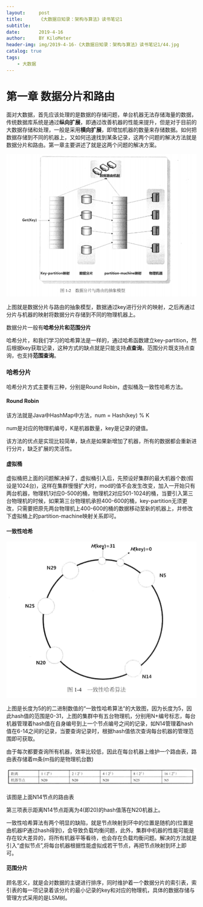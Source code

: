 ```yaml
---
layout:     post
title:      《大数据日知录：架构与算法》读书笔记1
subtitle:   
date:       2019-4-16
author:     BY KiloMeter
header-img: img/2019-4-16-《大数据日知录：架构与算法》读书笔记1/44.jpg
catalog: true
tags:
    - 大数据
---
```

# 第一章 数据分片和路由

面对大数据，首先应该处理的是数据的存储问题，单台机器无法存储海量的数据，传统数据库系统是通过**纵向扩展**，即通过改善机器的性能来提升，但是对于目前的大数据存储和处理，一般是采用**横向扩展**，即增加机器的数量来存储数据。如何把数据存储到不同的机器上，又如何迅速找到某条记录，这两个问题的解决方法就是数据分片和路由。第一章主要讲述了就是这两个问题的解决方案。

![](/img/2019-4-16-《大数据日知录：架构与算法》读书笔记1/数据分片和路由的模型.png)

上图就是数据分片与路由的抽象模型，数据通过key进行分片的映射，之后再通过分片与机器的映射将数据分片存储到不同的物理机器上。

数据分片一般有**哈希分片和范围分片**

哈希分片，和我们学习的哈希算法是一样的，通过哈希函数建立key-partition，然后根据key获取记录，这种方式的缺点就是只能支持**点查询**。范围分片既支持点查询，也支持**范围查询**。

### 哈希分片

哈希分片方式主要有三种，分别是Round Robin，虚拟桶及一致性哈希方法。

#### Round Robin

该方法就是Java中HashMap中方法，num = Hash(key) % K

num是对应的物理机编号，K是机器数量，key是记录的键值。

该方法的优点是实现比较简单，缺点是如果新增加了机器，所有的数据都会重新进行分片，缺乏扩展的灵活性。

#### 虚拟桶

虚拟桶把上面的问题解决掉了，虚拟桶引入后，先预设好集群的最大机器个数(假设是1024台)，这样在集群慢慢扩大时，mod的值不会发生改变，加入一开始只有两台机器，物理机1对应0-500的桶，物理机2对应501-1024的桶，当要引入第三台物理机的时候，如果第三台物理机承担400-600的桶，key-partition无须更改，只需要把原先两台物理机上400-600的桶的数据移动至新的机器上，并修改下虚拟桶上的partition-machine映射关系即可。

#### 一致性哈希

![](/img/2019-4-16-《大数据日知录：架构与算法》读书笔记1/一致性哈希算法.PNG)

上图是长度为5的的二进制数值的“一致性哈希算法“的大致图，因为长度为5，因此hash值的范围是0-31，上图的集群中有五台物理机，分别用N+编号标志，每台机器管理着hash值在自身编号到上一个节点编号之间的记录，如N14管理着hash值在6-14之间的记录，当要查询记录时，根据hash值依次查询每台机器的管理范围即可获取。

由于每次都要查询所有机器，效率比较低，因此在每台机器上维护一个路由表，路由表存储着m条(m指的是物理机台数)

![](/img/2019-4-16-《大数据日知录：架构与算法》读书笔记1/N14节点的路由表.PNG)

该图是上面N14节点的路由表

第三项表示距离N14节点距离为4(即20)的hash值落在N20机器上。

一致性哈希算法有两个明显的缺陷，就是节点映射到环中的位置是随机的(位置是由机器IP通过hash得到)，会导致负载均衡问题，此外，集群中机器的性能可能是存在较大差异的，将所有机器平等看待，也会存在负载均衡问题。解决的方法就是引入“虚拟节点”,将每台机器根据性能虚拟成若干节点，再把节点映射到环上即可。

#### 范围分片

顾名思义，就是会对数据的主键进行排序，同时维护着一个数据分片的索引表，索引表的每一项记录着该分片的最小记录的key和对应的物理机，具体的数据存储与管理方式采用的是LSM树。	

